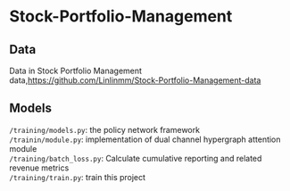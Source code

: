 # Stock-Portfolio-Management
## Data
Data in Stock Portfolio Management data,https://github.com/Linlinmm/Stock-Portfolio-Management-data
## Models
`/training/models.py`: the policy network framework  
`/trainin/module.py`: implementation of dual channel hypergraph attention module  
`/training/batch_loss.py`: Calculate cumulative reporting and related revenue metrics  
`/training/train.py`: train this project  
